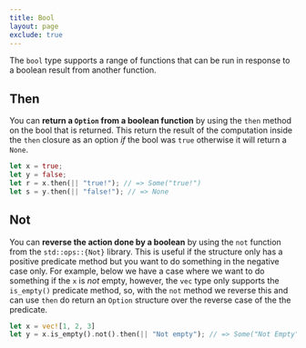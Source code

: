 ```yaml
---
title: Bool
layout: page
exclude: true
---
```


The `bool` type supports a range of functions that can be run in response to a boolean result from another function.

## Then

You can **return a `Option` from a boolean function** by using the `then` method on the bool that is returned. This return the result of the computation inside the `then` closure as an option *if* the bool was `true` otherwise it will return a `None`.
```rust
let x = true;
let y = false;
let r = x.then(|| "true!"); // => Some("true!")
let s = y.then(|| "false!"); // => None
```

## Not

You can **reverse the action done by a boolean** by using the `not` function from the `std::ops::{Not}` library. This is useful if the structure only has a positive predicate method but you want to do something in the negative case only. For example, below we have a case where we want to do something if the `x` is *not* empty, however, the `vec` type only supports the `is_empty()` predicate method, so, with the `not` method we reverse this and can use `then` do return an `Option` structure over the reverse case of the the predicate.
```rust
let x = vec![1, 2, 3]
let y = x.is_empty().not().then(|| "Not empty"); // => Some("Not Empty")
```
<!--stackedit_data:
eyJoaXN0b3J5IjpbLTE4MjM1ODA3MDQsLTE2ODcwMTQ2NDFdfQ
==
-->